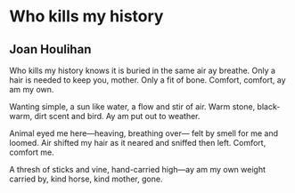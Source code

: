 # Who kills my history
## Joan Houlihan
Who kills my history knows
it is buried
in the same air ay breathe.
Only a hair is needed to keep you, mother.
Only a fit of bone.
Comfort, comfort, ay am my own.

Wanting simple, a sun like water, a flow and stir of air.
Warm stone, black-warm, dirt scent and bird.
Ay am put out to weather.

Animal eyed me here—heaving, breathing over—
felt by smell for me and loomed.
Air shifted my hair as it neared and sniffed
then left. Comfort, comfort me.

A thresh of sticks and vine, hand-carried
high—ay am my own weight carried by,
kind horse, kind mother, gone.